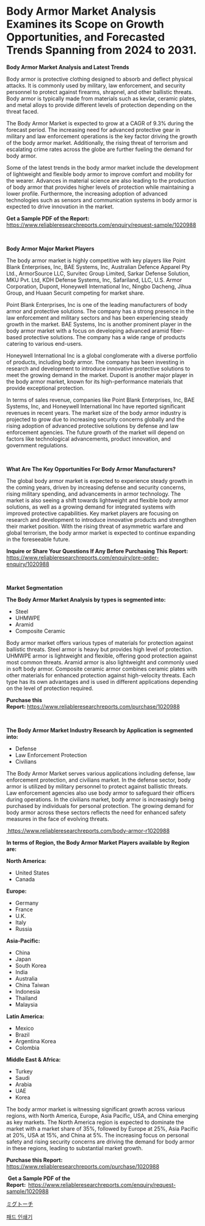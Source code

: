 <p><h1>Body Armor Market Analysis Examines its Scope on Growth Opportunities, and Forecasted Trends Spanning from 2024 to 2031.</h1></p><p><strong>Body Armor Market Analysis and Latest Trends</strong></p>
<p><p>Body armor is protective clothing designed to absorb and deflect physical attacks. It is commonly used by military, law enforcement, and security personnel to protect against firearms, shrapnel, and other ballistic threats. Body armor is typically made from materials such as kevlar, ceramic plates, and metal alloys to provide different levels of protection depending on the threat faced.</p><p>The Body Armor Market is expected to grow at a CAGR of 9.3% during the forecast period. The increasing need for advanced protective gear in military and law enforcement operations is the key factor driving the growth of the body armor market. Additionally, the rising threat of terrorism and escalating crime rates across the globe are further fueling the demand for body armor. </p><p>Some of the latest trends in the body armor market include the development of lightweight and flexible body armor to improve comfort and mobility for the wearer. Advances in material science are also leading to the production of body armor that provides higher levels of protection while maintaining a lower profile. Furthermore, the increasing adoption of advanced technologies such as sensors and communication systems in body armor is expected to drive innovation in the market.</p></p>
<p><strong>Get a Sample PDF of the Report:&nbsp;</strong> <a href="https://www.reliableresearchreports.com/enquiry/request-sample/1020988">https://www.reliableresearchreports.com/enquiry/request-sample/1020988</a></p>
<p>&nbsp;</p>
<p><strong>Body Armor Major Market Players</strong></p>
<p><p>The body armor market is highly competitive with key players like Point Blank Enterprises, Inc, BAE Systems, Inc, Australian Defence Apparel Pty Ltd., ArmorSource LLC, Survitec Group Limited, Sarkar Defense Solution, MKU Pvt. Ltd, KDH Defense Systems, Inc, Safariland, LLC, U.S. Armor Corporation, Dupont, Honeywell International Inc, Ningbo Dacheng, Jihua Group, and Huaan Securit competing for market share.</p><p>Point Blank Enterprises, Inc is one of the leading manufacturers of body armor and protective solutions. The company has a strong presence in the law enforcement and military sectors and has been experiencing steady growth in the market. BAE Systems, Inc is another prominent player in the body armor market with a focus on developing advanced aramid fiber-based protective solutions. The company has a wide range of products catering to various end-users.</p><p>Honeywell International Inc is a global conglomerate with a diverse portfolio of products, including body armor. The company has been investing in research and development to introduce innovative protective solutions to meet the growing demand in the market. Dupont is another major player in the body armor market, known for its high-performance materials that provide exceptional protection.</p><p>In terms of sales revenue, companies like Point Blank Enterprises, Inc, BAE Systems, Inc, and Honeywell International Inc have reported significant revenues in recent years. The market size of the body armor industry is projected to grow due to increasing security concerns globally and the rising adoption of advanced protective solutions by defense and law enforcement agencies. The future growth of the market will depend on factors like technological advancements, product innovation, and government regulations.</p></p>
<p>&nbsp;</p>
<p><strong>What Are The Key Opportunities For Body Armor Manufacturers?</strong></p>
<p><p>The global body armor market is expected to experience steady growth in the coming years, driven by increasing defense and security concerns, rising military spending, and advancements in armor technology. The market is also seeing a shift towards lightweight and flexible body armor solutions, as well as a growing demand for integrated systems with improved protective capabilities. Key market players are focusing on research and development to introduce innovative products and strengthen their market position. With the rising threat of asymmetric warfare and global terrorism, the body armor market is expected to continue expanding in the foreseeable future.</p></p>
<p><strong>Inquire or Share Your Questions If Any Before Purchasing This Report:</strong> <a href="https://www.reliableresearchreports.com/enquiry/pre-order-enquiry/1020988">https://www.reliableresearchreports.com/enquiry/pre-order-enquiry/1020988</a></p>
<p>&nbsp;</p>
<p><strong>Market Segmentation</strong></p>
<p><strong>The Body Armor Market Analysis by types is segmented into:</strong></p>
<p><ul><li>Steel</li><li>UHMWPE</li><li>Aramid</li><li>Composite Ceramic</li></ul></p>
<p><p>Body armor market offers various types of materials for protection against ballistic threats. Steel armor is heavy but provides high level of protection. UHMWPE armor is lightweight and flexible, offering good protection against most common threats. Aramid armor is also lightweight and commonly used in soft body armor. Composite ceramic armor combines ceramic plates with other materials for enhanced protection against high-velocity threats. Each type has its own advantages and is used in different applications depending on the level of protection required.</p></p>
<p><strong>Purchase this Report:&nbsp;</strong><a href="https://www.reliableresearchreports.com/purchase/1020988">https://www.reliableresearchreports.com/purchase/1020988</a></p>
<p>&nbsp;</p>
<p><strong>The Body Armor Market Industry Research by Application is segmented into:</strong></p>
<p><ul><li>Defense</li><li>Law Enforcement Protection</li><li>Civilians</li></ul></p>
<p><p>The Body Armor Market serves various applications including defense, law enforcement protection, and civilians market. In the defense sector, body armor is utilized by military personnel to protect against ballistic threats. Law enforcement agencies also use body armor to safeguard their officers during operations. In the civilians market, body armor is increasingly being purchased by individuals for personal protection. The growing demand for body armor across these sectors reflects the need for enhanced safety measures in the face of evolving threats.</p></p>
<p><a href="https://www.reliableresearchreports.com/body-armor-r1020988">&nbsp;https://www.reliableresearchreports.com/body-armor-r1020988</a></p>
<p><strong>In terms of Region, the Body Armor Market Players available by Region are:</strong></p>
<p>
    <p> <strong> North America: </strong>
        <ul>
            <li>United States</li>
            <li>Canada</li>
        </ul>
        </p> 
    <p> <strong> Europe: </strong>
        <ul>
            <li>Germany</li>
            <li>France</li>
            <li>U.K.</li>
            <li>Italy</li>
            <li>Russia</li>
        </ul>
        </p> 
    <p> <strong> Asia-Pacific: </strong>
        <ul>
            <li>China</li>
            <li>Japan</li>
            <li>South Korea</li>
            <li>India</li>
            <li>Australia</li>
            <li>China Taiwan</li>
            <li>Indonesia</li>
            <li>Thailand</li>
            <li>Malaysia</li>
        </ul>
        </p> 
    <p> <strong> Latin America: </strong>
        <ul>
            <li>Mexico</li>
            <li>Brazil</li>
            <li>Argentina Korea</li>
            <li>Colombia</li>
        </ul>
        </p> 
    <p> <strong> Middle East & Africa: </strong>
        <ul>
            <li>Turkey</li>
            <li>Saudi</li>
            <li>Arabia</li>
            <li>UAE</li>
            <li>Korea</li>
        </ul>
    </p>
    </p>
<p><p>The body armor market is witnessing significant growth across various regions, with North America, Europe, Asia Pacific, USA, and China emerging as key markets. The North America region is expected to dominate the market with a market share of 35%, followed by Europe at 25%, Asia Pacific at 20%, USA at 15%, and China at 5%. The increasing focus on personal safety and rising security concerns are driving the demand for body armor in these regions, leading to substantial market growth.</p></p>
<p><strong>Purchase this Report: </strong><a href="https://www.reliableresearchreports.com/purchase/1020988">https://www.reliableresearchreports.com/purchase/1020988</a></p>
<p>&nbsp;<strong>Get a Sample PDF of the Report:&nbsp;&nbsp;</strong><a href="https://www.reliableresearchreports.com/enquiry/request-sample/1020988">https://www.reliableresearchreports.com/enquiry/request-sample/1020988</a></p>
<p><strong></strong></p>
<p><p><a href="https://github.com/ksxzwxabcuynh011/Market-Research-Report-List-3/blob/main/284843434868.md">ミグトーチ</a></p><p><a href="https://github.com/gambitz1998/Market-Research-Report-List-2/blob/main/766168645143.md">패드 인쇄기</a></p></p>